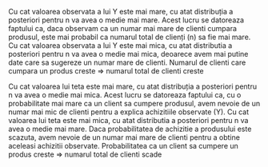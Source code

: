 Cu cat valoarea observata a lui Y este mai mare, cu atat distribuția a posteriori pentru n va avea o medie mai mare. Acest lucru se datoreaza faptului ca, daca observam ca un numar mai mare de clienti cumpara produsul, este mai probabil ca numarul total de clienți (n) sa fie mai mare. Cu cat valoarea observata a lui Y este mai mica, cu atat distributia a posteriori pentru n va avea o medie mai mica, deoarece avem mai putine date care sa sugereze un numar mare de clienti.
Numarul de clienti care cumpara un produs creste => numarul total de clienti creste

Cu cat valoarea lui teta este mai mare, cu atat distribuția a posteriori pentru n va avea o medie mai mica. Acest lucru se datoreaza faptului ca, cu o probabilitate mai mare ca un client sa cumpere produsul, avem nevoie de un numar mai mic de clienti pentru a explica achizitiile observate (Y). Cu cat valoarea lui teta este mai mica, cu atat distributia a posteriori pentru n va avea o medie mai mare. Daca probabilitatea de achizitie a produsului este scazuta, avem nevoie de un numar mai mare de clienti pentru a obtine aceleasi achizitii observate.
Probabilitatea ca un client sa cumpere un produs creste => numarul total de clienti scade
